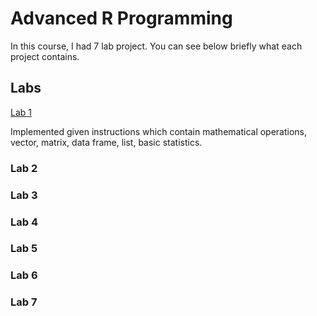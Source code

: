 # Advanced R Programming

In this course, I had 7 lab project. You can see below briefly what each project contains.

## Labs

[Lab 1](Lab%201/)

Implemented given instructions which contain mathematical operations, vector, matrix, data frame, list, basic statistics.

### Lab 2

### Lab 3

### Lab 4

### Lab 5

### Lab 6

### Lab 7
